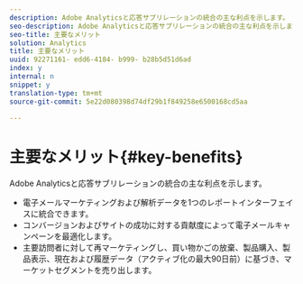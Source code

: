 ```yaml
---
description: Adobe Analyticsと応答サブリレーションの統合の主な利点を示します。
seo-description: Adobe Analyticsと応答サブリレーションの統合の主な利点を示します。
seo-title: 主要なメリット
solution: Analytics
title: 主要なメリット
uuid: 92271161- edd6-4184- b999- b28b5d51d6ad
index: y
internal: n
snippet: y
translation-type: tm+mt
source-git-commit: 5e22d080398d74df29b1f849258e6500168cd5aa

---
```



# 主要なメリット{#key-benefits}

Adobe Analyticsと応答サブリレーションの統合の主な利点を示します。

* 電子メールマーケティングおよび解析データを1つのレポートインターフェイスに統合できます。
* コンバージョンおよびサイトの成功に対する貢献度によって電子メールキャンペーンを最適化します。
* 主要訪問者に対して再マーケティングし、買い物かごの放棄、製品購入、製品表示、現在および履歴データ（アクティブ化の最大90日前）に基づき、マーケットセグメントを売り出します。


